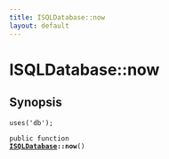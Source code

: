 ```yaml
---
title: ISQLDatabase::now
layout: default
---
```


# ISQLDatabase::now

## Synopsis

<code>uses('db');</code>

<code>public function <b><a href="ISQLDatabase">ISQLDatabase</a>::now</b>()</code>

